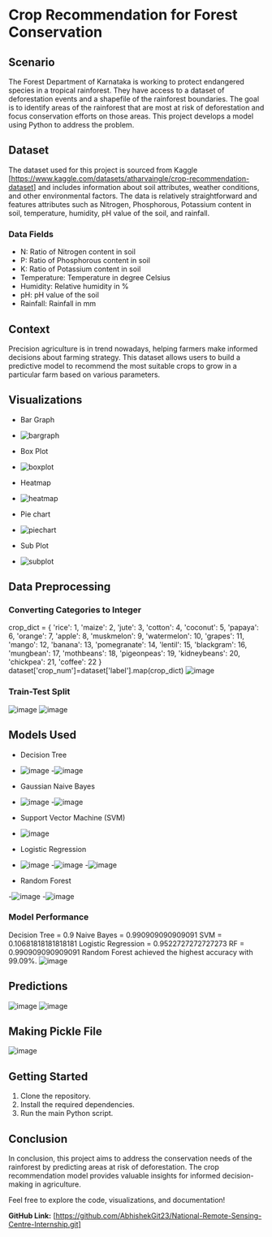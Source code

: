 # Crop Recommendation for Forest Conservation

## Scenario
The Forest Department of Karnataka is working to protect endangered species in a tropical rainforest. They have access to a dataset of deforestation events and a shapefile of the rainforest boundaries. The goal is to identify areas of the rainforest that are most at risk of deforestation and focus conservation efforts on those areas. This project develops a model using Python to address the problem.

## Dataset
The dataset used for this project is sourced from Kaggle [https://www.kaggle.com/datasets/atharvaingle/crop-recommendation-dataset] and includes information about soil attributes, weather conditions, and other environmental factors. The data is relatively straightforward and features attributes such as Nitrogen, Phosphorous, Potassium content in soil, temperature, humidity, pH value of the soil, and rainfall.

### Data Fields
- N: Ratio of Nitrogen content in soil
- P: Ratio of Phosphorous content in soil
- K: Ratio of Potassium content in soil
- Temperature: Temperature in degree Celsius
- Humidity: Relative humidity in %
- pH: pH value of the soil
- Rainfall: Rainfall in mm

## Context
Precision agriculture is in trend nowadays, helping farmers make informed decisions about farming strategy. This dataset allows users to build a predictive model to recommend the most suitable crops to grow in a particular farm based on various parameters.

## Visualizations
- Bar Graph
- ![bargraph](https://github.com/AbhishekGit23/National-Remote-Sensing-Centre-Internship/assets/123490715/ae2ec4ad-a9ca-4572-bb1b-70949b918b00)
- Box Plot
- ![boxplot](https://github.com/AbhishekGit23/National-Remote-Sensing-Centre-Internship/assets/123490715/8b3583e9-0a33-4ebb-94d0-6e43019e7fd2)

- Heatmap
- ![heatmap](https://github.com/AbhishekGit23/National-Remote-Sensing-Centre-Internship/assets/123490715/9f108f88-6b8d-464d-9ee1-791245c03510)

- Pie chart
- ![piechart](https://github.com/AbhishekGit23/National-Remote-Sensing-Centre-Internship/assets/123490715/aeafd7dc-2266-40af-9679-407bd6ad6673)

- Sub Plot
- ![subplot](https://github.com/AbhishekGit23/National-Remote-Sensing-Centre-Internship/assets/123490715/fca11920-4a70-42cf-a211-f314eb1a892d)


## Data Preprocessing

### Converting Categories to Integer
crop_dict = {
    'rice': 1,
    'maize': 2,
    'jute': 3,
    'cotton': 4,
    'coconut': 5,
    'papaya': 6,
    'orange': 7,
    'apple': 8,
    'muskmelon': 9,
    'watermelon': 10,
    'grapes': 11,
    'mango': 12,
    'banana': 13,
    'pomegranate': 14,
    'lentil': 15,
    'blackgram': 16,
    'mungbean': 17,
    'mothbeans': 18,
    'pigeonpeas': 19,
    'kidneybeans': 20,
    'chickpea': 21,
    'coffee': 22
}
dataset['crop_num']=dataset['label'].map(crop_dict)
![image](https://github.com/AbhishekGit23/National-Remote-Sensing-Centre-Internship/assets/123490715/f9756682-37b7-4bcd-bfde-e72bc7cbe0b1)


### Train-Test Split

![image](https://github.com/AbhishekGit23/National-Remote-Sensing-Centre-Internship/assets/123490715/ff76e0ae-78a7-45ba-8d89-379a714048bd)
![image](https://github.com/AbhishekGit23/National-Remote-Sensing-Centre-Internship/assets/123490715/72a6b275-b4a5-4c33-94ab-14666d49d3a4)


## Models Used
- Decision Tree

- ![image](https://github.com/AbhishekGit23/National-Remote-Sensing-Centre-Internship/assets/123490715/a8483285-73f5-4d9c-81a6-ea476e50447c)
-![image](https://github.com/AbhishekGit23/National-Remote-Sensing-Centre-Internship/assets/123490715/7825836c-a2eb-4b2d-9704-ac63dc433740)

- Gaussian Naive Bayes
  
- ![image](https://github.com/AbhishekGit23/National-Remote-Sensing-Centre-Internship/assets/123490715/6809cc44-4abe-4519-aeea-3c2a955216e9)
-![image](https://github.com/AbhishekGit23/National-Remote-Sensing-Centre-Internship/assets/123490715/dee9f335-880b-4a78-9516-f153edd4cae0)

- Support Vector Machine (SVM)
  
- ![image](https://github.com/AbhishekGit23/National-Remote-Sensing-Centre-Internship/assets/123490715/bd7952a6-8132-4672-81ce-a94c45af91f8)

- Logistic Regression
  
- ![image](https://github.com/AbhishekGit23/National-Remote-Sensing-Centre-Internship/assets/123490715/9e67ab18-c231-43e8-b8f4-22c701d911d6)
-![image](https://github.com/AbhishekGit23/National-Remote-Sensing-Centre-Internship/assets/123490715/6d7e7a20-6ab4-41b9-8689-88d3a541ea90)
-![image](https://github.com/AbhishekGit23/National-Remote-Sensing-Centre-Internship/assets/123490715/9b77a395-40ba-46cd-be6e-985fb4f0c14c)

- Random Forest

-![image](https://github.com/AbhishekGit23/National-Remote-Sensing-Centre-Internship/assets/123490715/f4deb2cb-7e48-4731-9fe4-e15c27279e59)
-![image](https://github.com/AbhishekGit23/National-Remote-Sensing-Centre-Internship/assets/123490715/26e4380d-0b51-484b-a74c-b19b2d1f0bb9)

### Model Performance
Decision Tree = 0.9
Naive Bayes = 0.990909090909091
SVM = 0.10681818181818181
Logistic Regression = 0.9522727272727273
RF = 0.990909090909091
Random Forest achieved the highest accuracy with 99.09%.
![image](https://github.com/AbhishekGit23/National-Remote-Sensing-Centre-Internship/assets/123490715/238ece90-9037-4495-b80e-3309c6659aab)

## Predictions

![image](https://github.com/AbhishekGit23/National-Remote-Sensing-Centre-Internship/assets/123490715/f990cc25-74af-46fa-84cf-f1573a493cfc)
![image](https://github.com/AbhishekGit23/National-Remote-Sensing-Centre-Internship/assets/123490715/2baf5ec1-b659-4fda-a587-ce1af5573f20)

## Making Pickle File
![image](https://github.com/AbhishekGit23/National-Remote-Sensing-Centre-Internship/assets/123490715/64066c94-6b08-484d-a010-5dc48ac692b9)

## Getting Started
1. Clone the repository.
2. Install the required dependencies.
3. Run the main Python script.

## Conclusion
In conclusion, this project aims to address the conservation needs of the rainforest by predicting areas at risk of deforestation. The crop recommendation model provides valuable insights for informed decision-making in agriculture.

Feel free to explore the code, visualizations, and documentation!

**GitHub Link:** [https://github.com/AbhishekGit23/National-Remote-Sensing-Centre-Internship.git]


